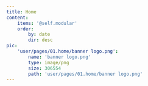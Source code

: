 ```yaml
---
title: Home
content:
    items: '@self.modular'
    order:
        by: date
        dir: desc
pic:
    'user/pages/01.home/banner logo.png':
        name: 'banner logo.png'
        type: image/png
        size: 306554
        path: 'user/pages/01.home/banner logo.png'
---
```


